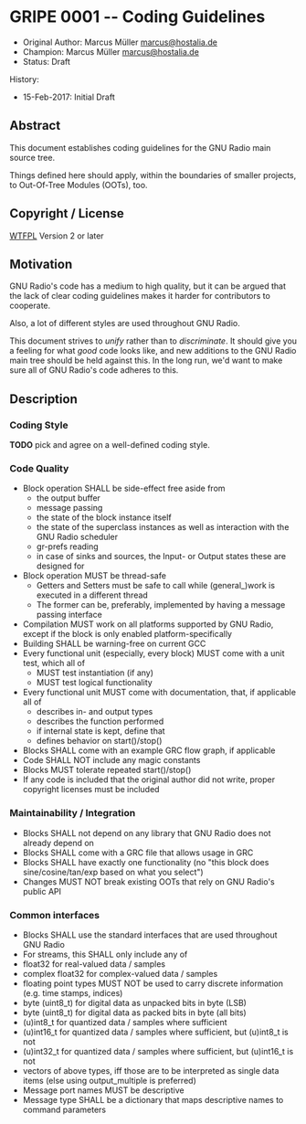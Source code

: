 # GRIPE 0001 -- Coding Guidelines

- Original Author: Marcus Müller <marcus@hostalia.de>
- Champion: Marcus Müller <marcus@hostalia.de>
- Status: Draft 

History:
- 15-Feb-2017: Initial Draft


## Abstract

This document establishes coding guidelines for the GNU Radio main source tree.

Things defined here should apply, within the boundaries of smaller projects, to
Out-Of-Tree Modules (OOTs), too.

## Copyright / License

[WTFPL](http://www.wtfpl.net/txt/copying/) Version 2 or later

## Motivation

GNU Radio's code has a medium to high quality, but it can be argued that the
lack of clear coding guidelines makes it harder for contributors to cooperate.

Also, a lot of different styles are used throughout GNU Radio.

This document strives to *unify* rather than to *discriminate*. It should give
you a feeling for what *good* code looks like, and new additions to the GNU
Radio main tree should be held against this. In the long run, we'd want to make
sure all of GNU Radio's code adheres to this.

## Description

### Coding Style

**TODO** pick and agree on a well-defined coding style.

### Code Quality

* Block operation SHALL be side-effect free aside from
  * the output buffer
  * message passing
  * the state of the block instance itself
  * the state of the superclass instances as well as interaction with the GNU Radio scheduler
  * gr-prefs reading
  * in case of sinks and sources, the Input- or Output states these are designed for
* Block operation MUST be thread-safe
  * Getters and Setters must be safe to call while (general_)work is executed in a different thread
  * The former can be, preferably, implemented by having a message passing interface
* Compilation MUST work on all platforms supported by GNU Radio, except if the block is only enabled platform-specifically
* Building SHALL be warning-free on current GCC
* Every functional unit (especially, every block) MUST come with a unit test, which all of
  * MUST test instantiation (if any)
  * MUST test logical functionality
* Every functional unit MUST come with documentation, that, if applicable all of
  * describes in- and output types
  * describes the function performed
  * if internal state is kept, define that
  * defines behavior on start()/stop()
* Blocks SHALL come with an example GRC flow graph, if applicable
* Code SHALL NOT include any magic constants
* Blocks MUST tolerate repeated start()/stop()
* If any code is included that the original author did not write, proper copyright licenses must be included

### Maintainability / Integration

* Blocks SHALL not depend on any library that GNU Radio does not already depend on
* Blocks SHALL come with a GRC file that allows usage in GRC
* Blocks SHALL have exactly one functionality (no "this block does sine/cosine/tan/exp based on what you select")
* Changes MUST NOT break existing OOTs that rely on GNU Radio's public API

### Common interfaces
* Blocks SHALL use the standard interfaces that are used throughout GNU Radio
* For streams, this SHALL only include any of
 * float32 for real-valued data / samples
  * complex float32 for complex-valued data / samples
  * floating point types MUST NOT be used to carry discrete information (e.g. time stamps, indices)
  * byte (uint8_t) for digital data as unpacked bits in byte (LSB)
  * byte (uint8_t) for digital data as packed bits in byte (all bits)
  * (u)int8_t for quantized data / samples where sufficient
  * (u)int16_t for quantized data / samples where sufficient, but (u)int8_t is not
  * (u)int32_t for quantized data / samples where sufficient, but (u)int16_t is not
  * vectors of above types, iff those are to be interpreted as single data items (else using output_multiple is preferred)
* Message port names MUST be descriptive
* Message type SHALL be a dictionary that maps descriptive names to command parameters

